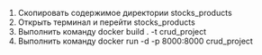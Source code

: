 1) Скопировать содержимое директории stocks_products
2) Открыть терминал и перейти stocks_products
3) Выполнить команду docker build . -t crud_project
4) Выполнить команду docker run -d -p 8000:8000 crud_project
